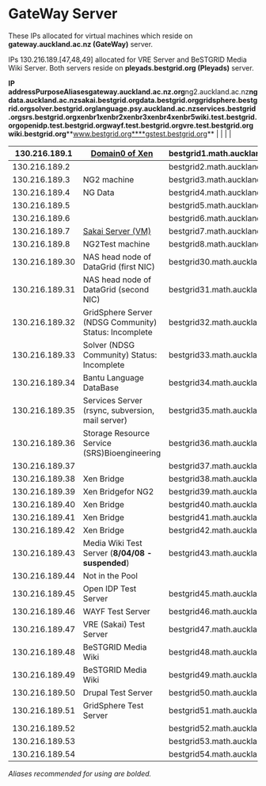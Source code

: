 # GateWay Server

These IPs allocated for virtual machines which reside on **gateway.auckland.ac.nz (GateWay)** server. 

IPs 130.216.189.\[47,48,49\] allocated for VRE Server and BeSTGRID Media Wiki Server. Both servers reside on **pleyads.bestgrid.org (Pleyads)** server.

**IP address****Purpose****Aliases****gateway.auckland.ac.nz.org******ng2.auckland.ac.nz****ngdata.auckland.ac.nz******sakai.bestgrid.org****data.bestgrid.org****gridsphere.bestgrid.org****solver.bestgrid.org****language.psy.auckland.ac.nz****services.bestgrid.org****srs.bestgrid.org****xenbr1****xenbr2****xenbr3****xenbr4****xenbr5****wiki.test.bestgrid.org****openidp.test.bestgrid.org****wayf.test.bestgrid.org****vre.test.bestgrid.org****wiki.bestgrid.org****www.bestgrid.org****gstest.bestgrid.org**  |     |     |     |  

|      130.216.189.1       |      [Domain0 of Xen](xen-install.md)         | bestgrid1.math.auckland.ac.nzbg1.bestgrid.orggateway.bestgrid.org      |
| ------------------------ | --------------------------------------------------------------------- | ---------------------------------------------------------------------- |
|      130.216.189.2       |                                                                       | bestgrid2.math.auckland.ac.nzbg2.bestgrid.org                          |
|      130.216.189.3       |      NG2 machine                                                      | bestgrid3.math.auckland.ac.nzbg3.bestgrid.org                          |
|      130.216.189.4       |      NG Data                                                          | bestgrid4.math.auckland.ac.nzbg4.bestgrid.org                          |
|      130.216.189.5       |                                                                       | bestgrid5.math.auckland.ac.nzbg5.bestgrid.org                          |
|      130.216.189.6       |                                                                       |      bestgrid6.math.auckland.ac.nzbg6.bestgrid.org                     |
|      130.216.189.7       |      [Sakai Server (VM)](sakai-server-install.md)      | bestgrid7.math.auckland.ac.nzbg7.bestgrid.org                          |
|      130.216.189.8       |      NG2Test machine                                                  |      bestgrid8.math.auckland.ac.nzbg8.bestgrid.org                     |
|      130.216.189.30      |      NAS head node of DataGrid (first NIC)                            | bestgrid30.math.auckland.ac.nzbg30.bestgrid.org                        |
|      130.216.189.31      |      NAS head node of DataGrid (second NIC)                           |      bestgrid31.math.auckland.ac.nzbg31.bestgrid.org                   |
|      130.216.189.32      |      GridSphere Server (NDSG Community) Status: Incomplete            | bestgrid32.math.auckland.ac.nzbg32.bestgrid.org                        |
|      130.216.189.33      |      Solver (NDSG Community) Status: Incomplete                       | bestgrid33.math.auckland.ac.nzbg33.bestgrid.org                        |
|      130.216.189.34      |      Bantu Language DataBase                                          | bestgrid34.math.auckland.ac.nzbg34.bestgrid.org                        |
|      130.216.189.35      |      Services Server (rsync, subversion, mail server)                 | bestgrid35.math.auckland.ac.nzbg35.bestgrid.org                        |
|      130.216.189.36      |      Storage Resource Service (SRS)Bioengineering                     | bestgrid36.math.auckland.ac.nzbg36.bestgrid.org                        |
|      130.216.189.37      |                                                                       |      bestgrid37.math.auckland.ac.nzbg37.bestgrid.org                   |
|      130.216.189.38      |      Xen Bridge                                                       |      bestgrid38.math.auckland.ac.nzbg38.bestgrid.org                   |
|      130.216.189.39      |      Xen Bridgefor NG2                                                |      bestgrid39.math.auckland.ac.nzbg39.bestgrid.org                   |
|      130.216.189.40      |      Xen Bridge                                                       |      bestgrid40.math.auckland.ac.nzbg40.bestgrid.org                   |
|      130.216.189.41      |      Xen Bridge                                                       |      bestgrid41.math.auckland.ac.nzbg41.bestgrid.org                   |
|      130.216.189.42      |      Xen Bridge                                                       |      bestgrid42.math.auckland.ac.nzbg42.bestgrid.org                   |
|      130.216.189.43      |      Media Wiki Test Server (**8/04/08 - suspended**)                 | bestgrid43.math.auckland.ac.nzbg43.bestgrid.org                        |
|      130.216.189.44      |      Not in the Pool                                                  |                                                                        |
|      130.216.189.45      |      Open IDP Test Server                                             | bestgrid45.math.auckland.ac.nzbg45.bestgrid.org                        |
|      130.216.189.46      |      WAYF Test Server                                                 | bestgrid46.math.auckland.ac.nzbg46.bestgrid.org                        |
|      130.216.189.47      |      VRE (Sakai) Test Server                                          | bestgrid47.math.auckland.ac.nzbg47.bestgrid.org                        |
|      130.216.189.48      |      BeSTGRID Media Wiki                                              | bestgrid48.math.auckland.ac.nzbg48.bestgrid.org                        |
|      130.216.189.49      |      BeSTGRID Media Wiki                                              | bestgrid49.math.auckland.ac.nzbg49.bestgrid.org                        |
|      130.216.189.50      |      Drupal Test Server                                               |      bestgrid50.math.auckland.ac.nzbg50.bestgrid.org                   |
|      130.216.189.51      |      GridSphere Test Server                                           | bestgrid51.math.auckland.ac.nzbg51.bestgrid.org                        |
|      130.216.189.52      |                                                                       |      bestgrid52.math.auckland.ac.nzbg52.bestgrid.org                   |
|      130.216.189.53      |                                                                       |      bestgrid53.math.auckland.ac.nzbg53.bestgrid.org                   |
|      130.216.189.54      |                                                                       |      bestgrid54.math.auckland.ac.nzbg54.bestgrid.org                   |

*Aliases recommended for using are bolded.*
